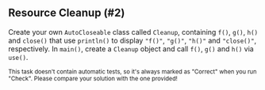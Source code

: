 ## Resource Cleanup (#2)

Create your own `AutoCloseable` class called `Cleanup`, containing `f()`, `g()`,
`h()` and `close()` that use `println()` to display `"f()"`, `"g()"`, `"h()"`
and `"close()"`, respectively. In `main()`, create a `Cleanup` object and call
`f()`, `g()` and `h()` via `use()`.

<sub> This task doesn't contain automatic tests,
so it's always marked as "Correct" when you run "Check".
Please compare your solution with the one provided! </sub>
